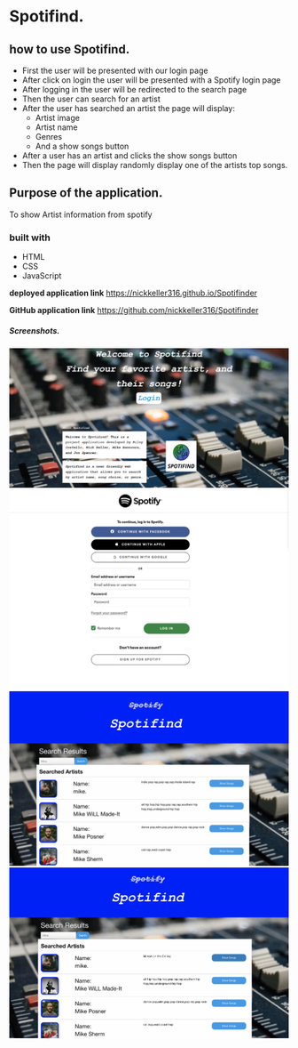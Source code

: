 # Spotifind.

## how to use Spotifind.

- First the user will be presented with our login page
- After click on login the user will be presented with a Spotify login page
- After logging in the user will be redirected to the search page
- Then the user can search for an artist
- After the user has searched an artist the page will display:
    - Artist image
    - Artist name
    - Genres
    - And a show songs button
- After a user has an artist and clicks the show songs button 
- Then the page will display randomly display one of the artists top songs.

## Purpose of the application.

To show Artist information from spotify

### built with

- HTML
- CSS
- JavaScript

**deployed application link**
https://nickkeller316.github.io/Spotifinder

**GitHub application link** 
https://github.com/nickkeller316/Spotifinder

##### Screenshots.
<img width="600" src="Screenshots/Screen1.png" alt=“1stscreenshot”> <br>
<img width="600" src="Screenshots/Screen2.png" alt=“2ndscreenshot”> <br>
<img width="600" src="Screenshots/Screen3.png" alt=“3rdscreenshot”> <br>
<img width="600" src="Screenshots/Screen4.png" alt=“4thscreenshot”>
